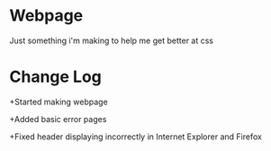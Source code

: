 Webpage
=======

Just something i'm making to help me get better at css


Change Log
==========

+Started making webpage

+Added basic error pages

+Fixed header displaying incorrectly in Internet Explorer and Firefox

